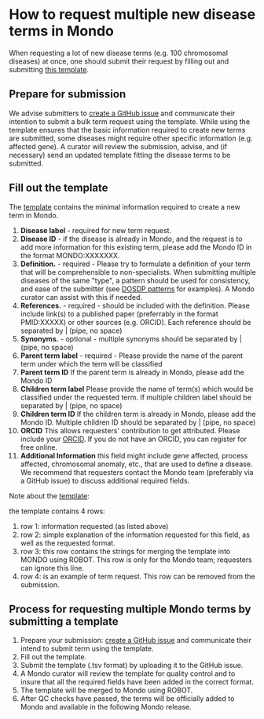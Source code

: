 # How to request multiple new disease terms in Mondo

When requesting a lot of new disease terms (e.g. 100 chromosomal diseases) at once, one should submit their request by filling out and submitting [this template](https://github.com/monarch-initiative/mondo/blob/master/src/templates/Mondo_bulk_submission.tsv).

## Prepare for submission  
We advise submitters to [create a GitHub issue](https://github.com/monarch-initiative/mondo/issues) and communicate their intention to submit a bulk term request using the template.
While using the template ensures that the basic information required to create new terms are submitted, some diseases might require other specific information (e.g. affected gene). A curator will review the submission, advise, and (if necessary) send an updated template fitting the disease terms to be submitted.


## Fill out the template

The [template](https://github.com/monarch-initiative/mondo/blob/master/src/templates/Mondo_bulk_submission.tsv) contains the minimal information required to create a new term in Mondo.  

1. **Disease label** - required for new term request.  
1. **Disease ID** - if the disease is already in Mondo, and the request is to add more information for this existing term, please add the Mondo ID in the format MONDO:XXXXXXX.  
1. **Definition.** - required - Please try to formulate a definition of your term that will be comprehensible to non-specialists. When submitting multiple diseases of the same "type", a pattern should be used for consistency, and ease of the submitter (see [DOSDP patterns](https://mondo.readthedocs.io/en/latest/editors-guide/e-design-patterns/#design-pattern-dp-docs) for examples). A Mondo curator can assist with this if needed.  
1. **References.** - required - should be included with the definition. Please include link(s) to a published paper (preferrably in the format PMID:XXXXX) or other sources (e.g. ORCID). Each reference should be separated by | (pipe, no space)  
1. **Synonyms.** - optional - multiple synonyms should be separated by | (pipe, no space)  
1. **Parent term label** - required - Please provide the name of the parent term under which the term will be classified  
1. **Parent term ID** If the parent term is already in Mondo, please add the Mondo ID  
1. **Children term label** Please provide the name of term(s) which would be classified under the requested term. If multiple children label should be separated by | (pipe, no space)  
1. **Children term ID** If the children term is already in Mondo, please add the Mondo ID. Multiple children ID should be separated by | (pipe, no space)  
1. **ORCID**  This allows requesters' contribution to get attributed. Please include your [ORCID](https://orcid.org/). If you do not have an ORCID, you can register for free online.  
1. **Additional Information** this field might include gene affected, process affected, chromosomal anomaly, etc., that are used to define a disease. We recommend that requesters contact the Mondo team (preferably via a GitHub issue) to discuss additional required fields.  

Note about the [template](https://github.com/monarch-initiative/mondo/blob/master/src/templates/Mondo_bulk_submission.tsv):    

the template contains 4 rows:  

1. row 1: information requested (as listed above)    
1. row 2: simple explanation of the information requested for this field, as well as the requested format.  
1. row 3: this row contains the strings for merging the template into MONDO using ROBOT. This row is only for the Mondo team; requesters can ignore this line.  
1. row 4: is an example of term request. This row can be removed from the submission.  


## Process for requesting multiple Mondo terms by submitting a template

1. Prepare your submission: [create a GitHub issue](https://github.com/monarch-initiative/mondo/issues) and communicate their intend to submit term using the template.
1. Fill out the template.
1. Submit the template (.tsv format) by uploading it to the GitHub issue.
1. A Mondo curator will review the template for quality control and to insure that all the required fields have been added in the correct format.
1. The template will be merged to Mondo using ROBOT.
1. After QC checks have passed, the terms will be officially added to Mondo and available in the following Mondo release.
